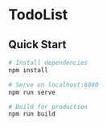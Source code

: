 # TodoList


## Quick Start

```bash
# Install dependencies
npm install

# Serve on localhost:8080
npm run serve

# Build for production
npm run build
```
